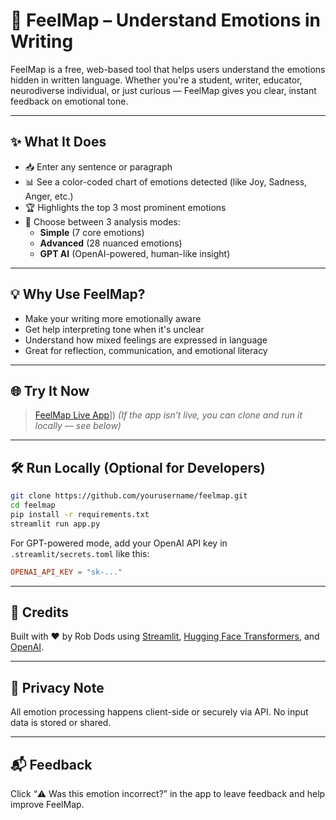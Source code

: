 # 🧠 FeelMap – Understand Emotions in Writing

FeelMap is a free, web-based tool that helps users understand the emotions hidden in written language. Whether you're a student, writer, educator, neurodiverse individual, or just curious — FeelMap gives you clear, instant feedback on emotional tone.

---

## ✨ What It Does

- 📥 Enter any sentence or paragraph
- 📊 See a color-coded chart of emotions detected (like Joy, Sadness, Anger, etc.)
- 🏆 Highlights the top 3 most prominent emotions
- 🤖 Choose between 3 analysis modes:
  - **Simple** (7 core emotions)
  - **Advanced** (28 nuanced emotions)
  - **GPT AI** (OpenAI-powered, human-like insight)

---

## 💡 Why Use FeelMap?

- Make your writing more emotionally aware
- Get help interpreting tone when it's unclear
- Understand how mixed feelings are expressed in language
- Great for reflection, communication, and emotional literacy

---

## 🌐 Try It Now

> [FeelMap Live App]([https://feelmap.streamlit.app)])
*(If the app isn’t live, you can clone and run it locally — see below)*

---

## 🛠️ Run Locally (Optional for Developers)

```bash
git clone https://github.com/yourusername/feelmap.git
cd feelmap
pip install -r requirements.txt
streamlit run app.py
```

For GPT-powered mode, add your OpenAI API key in `.streamlit/secrets.toml` like this:

```toml
OPENAI_API_KEY = "sk-..."
```

---

## 🧠 Credits

Built with ❤️ by Rob Dods using [Streamlit](https://streamlit.io), [Hugging Face Transformers](https://huggingface.co), and [OpenAI](https://openai.com).

---

## 🔐 Privacy Note

All emotion processing happens client-side or securely via API. No input data is stored or shared.

---

## 📬 Feedback

Click “⚠️ Was this emotion incorrect?” in the app to leave feedback and help improve FeelMap.
